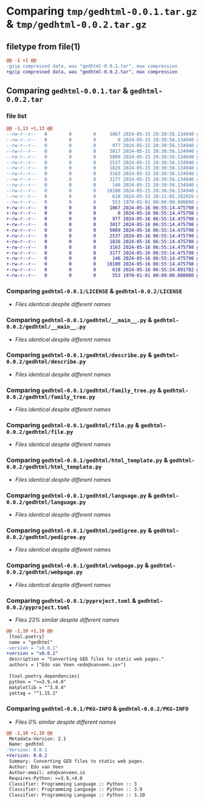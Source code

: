 # Comparing `tmp/gedhtml-0.0.1.tar.gz` & `tmp/gedhtml-0.0.2.tar.gz`

## filetype from file(1)

```diff
@@ -1 +1 @@
-gzip compressed data, was "gedhtml-0.0.1.tar", max compression
+gzip compressed data, was "gedhtml-0.0.2.tar", max compression
```

## Comparing `gedhtml-0.0.1.tar` & `gedhtml-0.0.2.tar`

### file list

```diff
@@ -1,13 +1,13 @@
--rw-r--r--   0        0        0     1067 2024-05-15 20:30:56.134940 gedhtml-0.0.1/LICENSE
--rw-r--r--   0        0        0        0 2024-05-15 20:30:56.134940 gedhtml-0.0.1/gedhtml/__init__.py
--rw-r--r--   0        0        0      977 2024-05-15 20:30:56.134940 gedhtml-0.0.1/gedhtml/__main__.py
--rw-r--r--   0        0        0     3017 2024-05-15 20:30:56.134940 gedhtml-0.0.1/gedhtml/describe.py
--rw-r--r--   0        0        0     5089 2024-05-15 20:30:56.134940 gedhtml-0.0.1/gedhtml/family_tree.py
--rw-r--r--   0        0        0     2537 2024-05-15 20:30:56.134940 gedhtml-0.0.1/gedhtml/file.py
--rw-r--r--   0        0        0     1826 2024-05-15 20:30:56.134940 gedhtml-0.0.1/gedhtml/html_template.py
--rw-r--r--   0        0        0     3163 2024-05-15 20:30:56.134940 gedhtml-0.0.1/gedhtml/language.py
--rw-r--r--   0        0        0     3277 2024-05-15 20:30:56.134940 gedhtml-0.0.1/gedhtml/pedigree.py
--rw-r--r--   0        0        0      146 2024-05-15 20:30:56.134940 gedhtml-0.0.1/gedhtml/utils.py
--rw-r--r--   0        0        0    10100 2024-05-15 20:30:56.134940 gedhtml-0.0.1/gedhtml/webpage.py
--rw-r--r--   0        0        0      618 2024-05-15 20:31:05.282926 gedhtml-0.0.1/pyproject.toml
--rw-r--r--   0        0        0      553 1970-01-01 00:00:00.000000 gedhtml-0.0.1/PKG-INFO
+-rw-r--r--   0        0        0     1067 2024-05-16 06:55:14.475798 gedhtml-0.0.2/LICENSE
+-rw-r--r--   0        0        0        0 2024-05-16 06:55:14.475798 gedhtml-0.0.2/gedhtml/__init__.py
+-rw-r--r--   0        0        0      977 2024-05-16 06:55:14.475798 gedhtml-0.0.2/gedhtml/__main__.py
+-rw-r--r--   0        0        0     3017 2024-05-16 06:55:14.475798 gedhtml-0.0.2/gedhtml/describe.py
+-rw-r--r--   0        0        0     5089 2024-05-16 06:55:14.475798 gedhtml-0.0.2/gedhtml/family_tree.py
+-rw-r--r--   0        0        0     2537 2024-05-16 06:55:14.475798 gedhtml-0.0.2/gedhtml/file.py
+-rw-r--r--   0        0        0     1826 2024-05-16 06:55:14.475798 gedhtml-0.0.2/gedhtml/html_template.py
+-rw-r--r--   0        0        0     3163 2024-05-16 06:55:14.475798 gedhtml-0.0.2/gedhtml/language.py
+-rw-r--r--   0        0        0     3277 2024-05-16 06:55:14.475798 gedhtml-0.0.2/gedhtml/pedigree.py
+-rw-r--r--   0        0        0      146 2024-05-16 06:55:14.475798 gedhtml-0.0.2/gedhtml/utils.py
+-rw-r--r--   0        0        0    10100 2024-05-16 06:55:14.475798 gedhtml-0.0.2/gedhtml/webpage.py
+-rw-r--r--   0        0        0      618 2024-05-16 06:55:24.091782 gedhtml-0.0.2/pyproject.toml
+-rw-r--r--   0        0        0      553 1970-01-01 00:00:00.000000 gedhtml-0.0.2/PKG-INFO
```

### Comparing `gedhtml-0.0.1/LICENSE` & `gedhtml-0.0.2/LICENSE`

 * *Files identical despite different names*

### Comparing `gedhtml-0.0.1/gedhtml/__main__.py` & `gedhtml-0.0.2/gedhtml/__main__.py`

 * *Files identical despite different names*

### Comparing `gedhtml-0.0.1/gedhtml/describe.py` & `gedhtml-0.0.2/gedhtml/describe.py`

 * *Files identical despite different names*

### Comparing `gedhtml-0.0.1/gedhtml/family_tree.py` & `gedhtml-0.0.2/gedhtml/family_tree.py`

 * *Files identical despite different names*

### Comparing `gedhtml-0.0.1/gedhtml/file.py` & `gedhtml-0.0.2/gedhtml/file.py`

 * *Files identical despite different names*

### Comparing `gedhtml-0.0.1/gedhtml/html_template.py` & `gedhtml-0.0.2/gedhtml/html_template.py`

 * *Files identical despite different names*

### Comparing `gedhtml-0.0.1/gedhtml/language.py` & `gedhtml-0.0.2/gedhtml/language.py`

 * *Files identical despite different names*

### Comparing `gedhtml-0.0.1/gedhtml/pedigree.py` & `gedhtml-0.0.2/gedhtml/pedigree.py`

 * *Files identical despite different names*

### Comparing `gedhtml-0.0.1/gedhtml/webpage.py` & `gedhtml-0.0.2/gedhtml/webpage.py`

 * *Files identical despite different names*

### Comparing `gedhtml-0.0.1/pyproject.toml` & `gedhtml-0.0.2/pyproject.toml`

 * *Files 23% similar despite different names*

```diff
@@ -1,10 +1,10 @@
 [tool.poetry]
 name = "gedhtml"
-version = "v0.0.1"
+version = "v0.0.2"
 description = "Converting GED files to static web pages."
 authors = ["Edo van Veen <edo@vanveen.io>"]
 
 [tool.poetry.dependencies]
 python = ">=3.9,<4.0"
 matplotlib = "^3.8.4"
 yattag = "^1.15.2"
```

### Comparing `gedhtml-0.0.1/PKG-INFO` & `gedhtml-0.0.2/PKG-INFO`

 * *Files 0% similar despite different names*

```diff
@@ -1,10 +1,10 @@
 Metadata-Version: 2.1
 Name: gedhtml
-Version: 0.0.1
+Version: 0.0.2
 Summary: Converting GED files to static web pages.
 Author: Edo van Veen
 Author-email: edo@vanveen.io
 Requires-Python: >=3.9,<4.0
 Classifier: Programming Language :: Python :: 3
 Classifier: Programming Language :: Python :: 3.9
 Classifier: Programming Language :: Python :: 3.10
```

